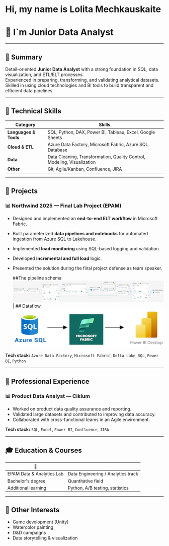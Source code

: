 # Hi, my name is Lolita Mechkauskaite
# 💼 I`m Junior Data Analyst 


---

## 🧠 Summary
Detail-oriented **Junior Data Analyst** with a strong foundation in SQL, data visualization, and ETL/ELT processes.  
Experienced in preparing, transforming, and validating analytical datasets.  
Skilled in using cloud technologies and BI tools to build transparent and efficient data pipelines.

---

## 🧰 Technical Skills
| Category | Skills |
|----------|--------|
| **Languages & Tools** | SQL, Python, DAX, Power BI, Tableau, Excel, Google Sheets |
| **Cloud & ETL** | Azure Data Factory, Microsoft Fabric, Azure SQL Database |
| **Data** | Data Cleaning, Transformation, Quality Control, Modeling, Visualization |
| **Other** | Git, Agile/Kanban, Confluence, JIRA |

---

## 🧪 Projects

### 📊 Northwind 2025 — Final Lab Project (EPAM)
- Designed and implemented an **end-to-end ELT workflow** in Microsoft Fabric.  
- Built parameterized **data pipelines and notebooks** for automated ingestion from Azure SQL to Lakehouse.  
- Implemented **load monitoring** using SQL-based logging and validation.  
- Developed **incremental and full load** logic.  
- Presented the solution during the final project defense as team speaker.

  ##The pipeline schema ![](img/pipeline.png) | ## Dataflow ![](img/data_flow.png)

**Tech stack:** `Azure Data Factory`, `Microsoft Fabric`, `Delta Lake`, `SQL`, `Power BI`, `Python`

---

## 🧭 Professional Experience

### 📊 Product Data Analyst — Ciklum
- Worked on product data quality assurance and reporting.  
- Validated large datasets and contributed to improving data accuracy.  
- Collaborated with cross-functional teams in an Agile environment.

**Tech stack:** `SQL`, `Excel`, `Power BI`, `Confluence`, `JIRA`

---

## 🎓 Education & Courses
| 📘 | |
|-----|---|
| EPAM Data & Analytics Lab | Data Engineering / Analytics track |
| Bachelor's degree | Quantitative field |
| Additional learning | Python, A/B testing, statistics |

---

## 🌱 Other Interests
- Game development (Unity)  
- Watercolor painting  
- D&D campaigns  
- Data storytelling & visualization


